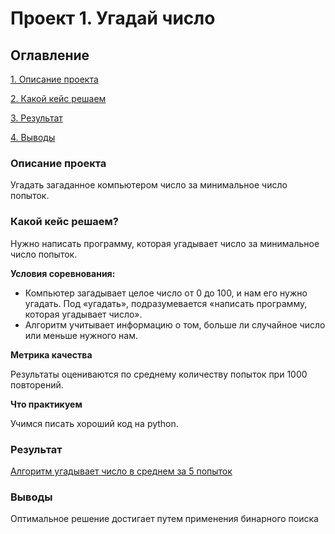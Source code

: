 # Проект 1. Угадай число

## Оглавление
[1. Описание проекта](https://github.com/BogdanTanchuk/sf_data_science/tree/test/project_1/README.md#Описание-проекта)

[2. Какой кейс решаем](https://github.com/BogdanTanchuk/sf_data_science/tree/test/project_1/README.md#Какой-кейс-решаем)

[3. Результат](https://github.com/BogdanTanchuk/sf_data_science/tree/test/project_1/README.md#Результат)

[4. Выводы](https://github.com/BogdanTanchuk/sf_data_science/tree/test/project_1/README.md#Выводы)

### Описание проекта
Угадать загаданное компьютером число за минимальное число попыток.

### Какой кейс решаем?
Нужно написать программу, которая угадывает число за минимальное число попыток.

**Условия соревнования:** 
- Компьютер загадывает целое число от 0 до 100, и нам его нужно угадать. Под «угадать», подразумевается «написать программу, которая угадывает число».
- Алгоритм учитывает информацию о том, больше ли случайное число или меньше нужного нам.

**Метрика качества**

Результаты оцениваются по среднему количеству попыток при 1000 повторений.

**Что практикуем**

Учимся писать хороший код на python.

### Результат
[Алгоритм угадывает число в среднем за 5 попыток](https://github.com/BogdanTanchuk/sf_data_science/blob/test/project_1/HW_2.py)

### Выводы
Оптимальное решение достигает путем применения бинарного поиска